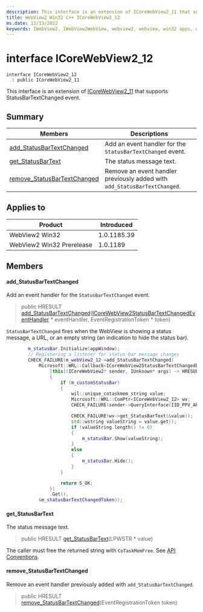 ```yaml
---
description: This interface is an extension of ICoreWebView2_11 that supports StatusBarTextChanged event.
title: WebView2 Win32 C++ ICoreWebView2_12
ms.date: 12/13/2022
keywords: IWebView2, IWebView2WebView, webview2, webview, win32 apps, win32, edge, ICoreWebView2, ICoreWebView2Controller, browser control, edge html, ICoreWebView2_12
---
```


# interface ICoreWebView2_12

```
interface ICoreWebView2_12
  : public ICoreWebView2_11
```

This interface is an extension of [ICoreWebView2_11](icorewebview2_11.md) that supports StatusBarTextChanged event.

## Summary

 Members                        | Descriptions
--------------------------------|---------------------------------------------
[add_StatusBarTextChanged](#add_statusbartextchanged) | Add an event handler for the `StatusBarTextChanged` event.
[get_StatusBarText](#get_statusbartext) | The status message text.
[remove_StatusBarTextChanged](#remove_statusbartextchanged) | Remove an event handler previously added with `add_StatusBarTextChanged`.

## Applies to

Product                         | Introduced
--------------------------------|---------------------------------------------
WebView2 Win32            |    1.0.1185.39
WebView2 Win32 Prerelease |    1.0.1189

## Members

#### add_StatusBarTextChanged

Add an event handler for the `StatusBarTextChanged` event.

> public HRESULT [add_StatusBarTextChanged](#add_statusbartextchanged)([ICoreWebView2StatusBarTextChangedEventHandler](icorewebview2statusbartextchangedeventhandler.md) * eventHandler, EventRegistrationToken * token)

`StatusBarTextChanged` fires when the WebView is showing a status message, a URL, or an empty string (an indication to hide the status bar). 
```cpp
        m_statusBar.Initialize(appWindow);
        // Registering a listener for status bar message changes
        CHECK_FAILURE(m_webView2_12->add_StatusBarTextChanged(
            Microsoft::WRL::Callback<ICoreWebView2StatusBarTextChangedEventHandler>(
                [this](ICoreWebView2* sender, IUnknown* args) -> HRESULT
                {
                    if (m_customStatusBar)
                    {
                        wil::unique_cotaskmem_string value;
                        Microsoft::WRL::ComPtr<ICoreWebView2_12> wv;
                        CHECK_FAILURE(sender->QueryInterface(IID_PPV_ARGS(&wv)));

                        CHECK_FAILURE(wv->get_StatusBarText(&value));
                        std::wstring valueString = value.get();
                        if (valueString.length() != 0)
                        {
                            m_statusBar.Show(valueString);
                        }
                        else
                        {
                            m_statusBar.Hide();
                        }
                    }

                    return S_OK;
                })
                .Get(),
            &m_statusBarTextChangedToken));
```

#### get_StatusBarText

The status message text.

> public HRESULT [get_StatusBarText](#get_statusbartext)(LPWSTR * value)

The caller must free the returned string with `CoTaskMemFree`. See [API Conventions](/microsoft-edge/webview2/concepts/win32-api-conventions#strings).

#### remove_StatusBarTextChanged

Remove an event handler previously added with `add_StatusBarTextChanged`.

> public HRESULT [remove_StatusBarTextChanged](#remove_statusbartextchanged)(EventRegistrationToken token)

